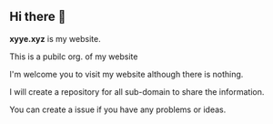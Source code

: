 ## Hi there 👋
**xyye.xyz** is my website. 

This is a pubilc org. of my website

I'm welcome you to visit my website although there is nothing.


I will create a repository for all sub-domain to share the information.

You can create a issue if you have any problems or ideas.
<!--

**Here are some ideas to get you started:**

🙋‍♀️ A short introduction - what is your organization all about?
🌈 Contribution guidelines - how can the community get involved?
👩‍💻 Useful resources - where can the community find your docs? Is there anything else the community should know?
🍿 Fun facts - what does your team eat for breakfast?
🧙 Remember, you can do mighty things with the power of [Markdown](https://docs.github.com/github/writing-on-github/getting-started-with-writing-and-formatting-on-github/basic-writing-and-formatting-syntax)
-->
